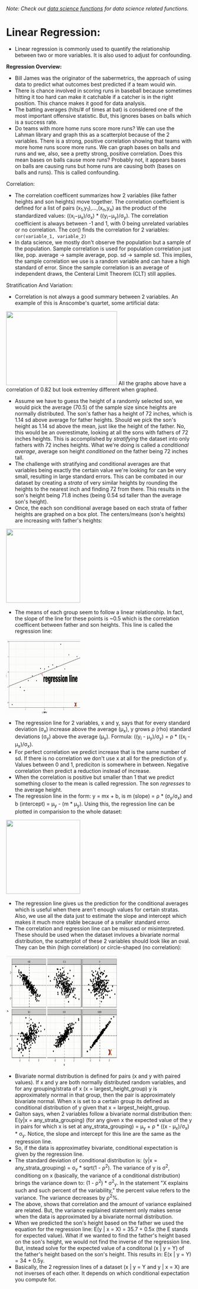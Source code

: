*Note: Check out [data science functions](https://github.com/BOLTZZ/R/blob/master/R%20Fundamentals/R%20Basics%20&%20Syntax.md#import-data-gathering-functions) for data science related functions.*
# Linear Regression:
* Linear regression is commonly used to quantify the relationship between two or more variables. It is also used to adjust for confounding. 

<strong>Regression Overview:</strong>
* Bill James was the originator of the sabermetrics, the approach of using data to predict what outcomes best predicted if a team would win.
* There is chance involved in scoring runs in baseball because sometimes hitting it too hard can make it catchable if a catcher is in the right position. This chance makes it good for data analysis.
* The batting averages (hits/# of times at bat) is considered one of the most important offensive statistic. But, this ignores bases on balls which is a success rate.
* Do teams with more home runs score more runs? We can use the Lahman library and graph this as a scatterplot because of the 2 variables. There is a strong, positive correlation showing that teams with more home runs score more runs. We can graph bases on balls and runs and we, also, see a pretty strong, positive correlation. Does this mean bases on balls cause more runs? Probably not, it appears bases on balls are causing runs but home runs are causing both (bases on balls and runs). This is called confounding.

Correlation:
* The correlation coefficent summarizes how 2 variables (like father heights and son heights) move together. The correlation coefficient is defined for a list of pairs (x<sub>1</sub>,y<sub>1</sub>),...,(x<sub>n</sub>,y<sub>n</sub>) as the product of the standardized values: ((x<sub>i</sub>−μ<sub>x</sub>)/σ<sub>x</sub>) * ((y<sub>i</sub>−μ<sub>y</sub>)/σ<sub>y</sub>). The correlation coefficient is always between -1 and 1, with 0 being unrelated variables or no correlation. The cor() finds the correlation for 2 variables: ```cor(variable_1, variable_2)```
* In data science, we mostly don't observe the population but a sample of the population. Sample correlation is used for population correlation just like, pop. average -> sample average, pop. sd -> sample sd. This implies, the sample correlation we use is a random variable and can have a high standard of error. Since the sample correlation is an average of independent draws, the Centeral Limit Theorem (CLT) still applies.

Stratification And Variation:
* Correlation is not always a good summary between 2 variables. An example of this is Anscombe's quartet, some artificial data:
<img src = "https://rafalab.github.io/dsbook/book_files/figure-html/ascombe-quartet-1.png" width = 300 height = 200>
All the graphs above have a correlation of 0.82 but look extremley different when graphed.

* Assume we have to guess the height of a randomly selected son, we would pick the average (70.5) of the sample size since heights are normally distributed. The son's father has a height of 72 inches, which is 1.14 sd above average for father heights. Should we pick the son's height as 1.14 sd above the mean, just like the height of the father. No, this would be an overestimate, looking at all the sons with fathers of 72 inches heights. This is accomplished by *stratifying* the dataset into only fathers with 72 inches heights. What we're doing is called a *conditional average*, average son height *conditioned* on the father being 72 inches tall.
* The challenge with stratifying and conditional averages are that variables being exactly the certain value we're looking for can be very small, resulting in large standard errors. This can be combated in our dataset by creating a *strata* of very similar heights by rounding the heights to the nearest inch and finding 72 from there. This results in the son's height being 71.8 inches (being 0.54 sd taller than the average son's height). 
* Once, the each son conditional average based on each strata of father heights are graphed on a box plot. The centers/means (son's heights) are increasing with father's heights:
<img src = "https://rafalab.github.io/dsbook/book_files/figure-html/boxplot-1-1.png" width = 200 height = 200>

* The means of each group seem to follow a linear relationship. In fact, the slope of the line for these points is ~0.5 which is the correlation coefficent between father and son heights. This line is called the regression line:
<img src = "https://github.com/BOLTZZ/R/blob/master/Images%26GIFs/regression_line.PNG" width = 200 height = 200>

* The regression line for 2 variables, x and y, says that for every standard deviation (σ<sub>x</sub>) increase above the average (μ<sub>x</sub>), y grows ρ (rho) standard deviations (σ<sub>y</sub>) above the average (μ<sub>y</sub>). Formula: ((y<sub>i</sub> - μ<sub>y</sub>)/σ<sub>y</sub>) = ρ * ((x<sub>i</sub> - μ<sub>x</sub>)/σ<sub>x</sub>). 
* For perfect correlation we predict increase that is the same number of sd. If there is no correlation we don't use x at all for the prediction of y. Values between 0 and 1, prediciton is somewhere in between. Negative correlation then predict a reduction instead of increase.
* When the correlation is positive but smaller than 1 that we predict something closer to the mean is called regression. The son *regresses* to the average height.
* The regression line in the form: y = mx + b, is m (slope) = ρ * (σ<sub>y</sub>/σ<sub>x</sub>) and b (intercept) = μ<sub>y</sub> - (m * μ<sub>y</sub>). Using this, the regression line can be plotted in comparision to the whole dataset:
<img src = "https://rafalab.github.io/dsbook/book_files/figure-html/regression-line-1.png" width = 200 height = 200>

* The regression line gives us the prediction for the conditional averages which is useful when there aren't enough values for certain stratas. Also, we use all the data just to estimate the slope and intercept which makes it much more stable because of a smaller standard error.
* The correlation and regression line can be misused or misinterpreted. These should be used when the dataset invloves a bivariate normal distribution, the scatterplot of these 2 variables should look like an oval. They can be thin (high correlation) or circle-shaped (no correlation):
<img src = "https://github.com/BOLTZZ/R/blob/master/Images%26GIFs/bivariate_normal_distibutom.PNG" width = 300 height = 300>

* Bivariate normal distribution is defined for pairs (x and y with paired values). If x and y are both normally distributed random variables, and for any grouping/strata of x (x = largest_height_group) y is approximately normal in that group, then the pair is approximately bivariate normal. When x is set to a certain group its defined as conditional distribution of y given that x = largest_height_group.
* Galton says, when 2 variables follow a bivariate normal distribution then: E(y|x = any_strata_grouping) (for any given x the expected value of the y in pairs for which x is set at any_strata_grouping) = μ<sub>y</sub> + ρ * ((x - μ<sub>x</sub>)/σ<sub>x</sub>) * σ<sub>y</sub>. Notice, the slope and intercept for this line are the same as the regression line.
* So, if the data is approximatley bivariate, conditional expectation is given by the regression line. 
* The standard deviation of conditional distribution is: (y|x = any_strata_grouping) = σ<sub>y</sub> * sqrt(1 - ρ<sup>2</sup>). The variance of y is σ<sup>2</sup>, conditiong on x (basically, the variance of a conditional distribution) brings the variance down to: (1 - ρ<sup>2</sup>) * σ<sup>2</sup><sub>y</sub>. In the statement "X explains such and such percent of the variability," the percent value refers to the variance. The variance decreases by ρ<sup>2</sup>%.
* The above, shows that correlation and the amount of variance explained are related. But, the variance explained statement only makes sense when the data is approximated by a bivariate normal distribution.
* When we predicted the son's height based on the father we used the equation for the regression line: E(y | x = X) = 35.7 + 0.5x (the E stands for expected value). What if we wanted to find the father's height based on the son's height, we would not find the inverse of the regression line. But, instead solve for the expected value of a conditonal (x | y = Y) of the father's height based on the son's height. This results in: E(x | y = Y) = 34 + 0.5y.
* Basically, the 2 regression lines of a dataset (x | y = Y and y | x = X) are not inverses of each other. It depends on which conditional expectation you compute for.
